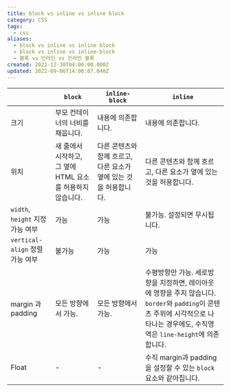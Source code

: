 ```yaml
---
title: block vs inline vs inline block
category: CSS
tags:
  - css
aliases:
  - block vs inline vs inline block
  - block vs inline vs inline-block
  - 블록 vs 인라인 vs 인라인 블록
created: 2021-12-30T04:06:00.000Z
updated: 2022-09-06T14:00:07.040Z
---
```


<Metadata />

|                                  | `block`                                                    | `inline-block`                                                    | `inline`                                                                                                                                                                         |
| -------------------------------- | ---------------------------------------------------------- | ----------------------------------------------------------------- | -------------------------------------------------------------------------------------------------------------------------------------------------------------------------------- |
| 크기                             | 부모 컨테이너의 너비를 채웁니다.                           | 내용에 의존합니다.                                                | 내용에 의존합니다.                                                                                                                                                               |
| 위치                             | 새 줄에서 시작하고, 그 옆에 HTML 요소를 허용하지 않습니다. | 다른 콘텐츠와 함께 흐르고, 다른 요소가 옆에 있는 것을 허용합니다. | 다른 콘텐츠와 함께 흐르고, 다른 요소가 옆에 있는 것을 허용합니다.                                                                                                                |
| `width`, `height` 지정 가능 여부 | 가능                                                       | 가능                                                              | 불가능. 설정되면 무시됩니다.                                                                                                                                                     |
| `vertical-align` 정렬 가능 여부  | 불가능                                                     | 가능                                                              | 가능                                                                                                                                                                             |
| margin 과 padding                | 모든 방향에서 가능.                                        | 모든 방향에서 가능.                                               | 수평방향만 가능. 세로방향을 지정하면, 레이아웃에 영향을 주지 않습니다. `border`와 `padding`이 콘텐츠 주위에 시각적으로 나타나는 경우에도, 수직영역은 `line-height`에 의존합니다. |
| Float                            | -                                                          | -                                                                 | 수직 margin과 padding을 설정할 수 있는 `block` 요소와 같아집니다.                                                                                                                |
